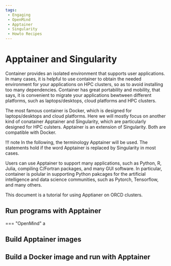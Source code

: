 ```yaml
---
tags:
 - Engaging
 - OpenMind
 - Apptainer
 - Singularity
 - Howto Recipes
---
```


# Apptainer and Singularity

Container provides an isolated environment that supports user applications. In many cases, it is helpful to use container to obtain the needed environment for your applications on HPC clusters, so as to avoid installing too many dependencies. Container has great portability and mobility, that says, it is convenient to migrate your applications bewtween different platforms, such as laptops/desktops, cloud platforms and HPC clusters. 

The most famous container is Docker, which is designed for laptops/desktops and cloud platforms. Here we will mostly focus on another kind of conatainer Apptainer and Singularity, which are particularly designed for HPC culsters. Apptainer is an extension of Singularity. Both are compatible with Docker.  

   !!! note 
       In the following, the terminology Apptainer will be used. The statements hold if the word Apptainer is replaced by Singularity in most cases. 

Users can use Apptainer to support many applications, such as Python, R, Julia, compiling C/Fortran packages, and many GUI software. In particular, container is polular in supporting Python pakcages for the artificial intelligence and data science communities, such as Pytorch, Tensorflow, and many others. 

This document is a tutorial for using Apptianer on ORCD clusters.


## Run programs with Apptainer


=== "OpenMind"
   a 


## Build Apptainer images



## Build a Docker image and run with Apptainer
